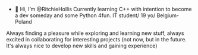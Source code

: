 - 👋 Hi, I’m @RitchieHollis
Currently learning C++ with intention to become a dev someday and some Python 4fun.
IT student/ 19 yo/ Belgium-Poland

Always finding a pleasure while exploring and learning new stuff, always excited in collaborating for interesting projects (not now, but in the future. It's always nice to develop
new skills and gaining experience)

<!---
RitchieHollis/RitchieHollis is a ✨ special ✨ repository because its `README.md` (this file) appears on your GitHub profile.
You can click the Preview link to take a look at your changes.
--->
